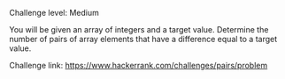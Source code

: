 Challenge level: Medium

You will be given an array of integers and a target value. Determine the number of pairs of array elements that have a difference equal to a target value.

Challenge link: https://www.hackerrank.com/challenges/pairs/problem
